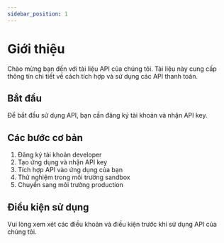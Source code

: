 ```yaml
---
sidebar_position: 1
---
```


# Giới thiệu

Chào mừng bạn đến với tài liệu API của chúng tôi. Tài liệu này cung cấp thông tin chi tiết về cách tích hợp và sử dụng các API thanh toán.

## Bắt đầu

Để bắt đầu sử dụng API, bạn cần đăng ký tài khoản và nhận API key.

## Các bước cơ bản

1. Đăng ký tài khoản developer
2. Tạo ứng dụng và nhận API key
3. Tích hợp API vào ứng dụng của bạn
4. Thử nghiệm trong môi trường sandbox
5. Chuyển sang môi trường production

## Điều kiện sử dụng

Vui lòng xem xét các điều khoản và điều kiện trước khi sử dụng API của chúng tôi.